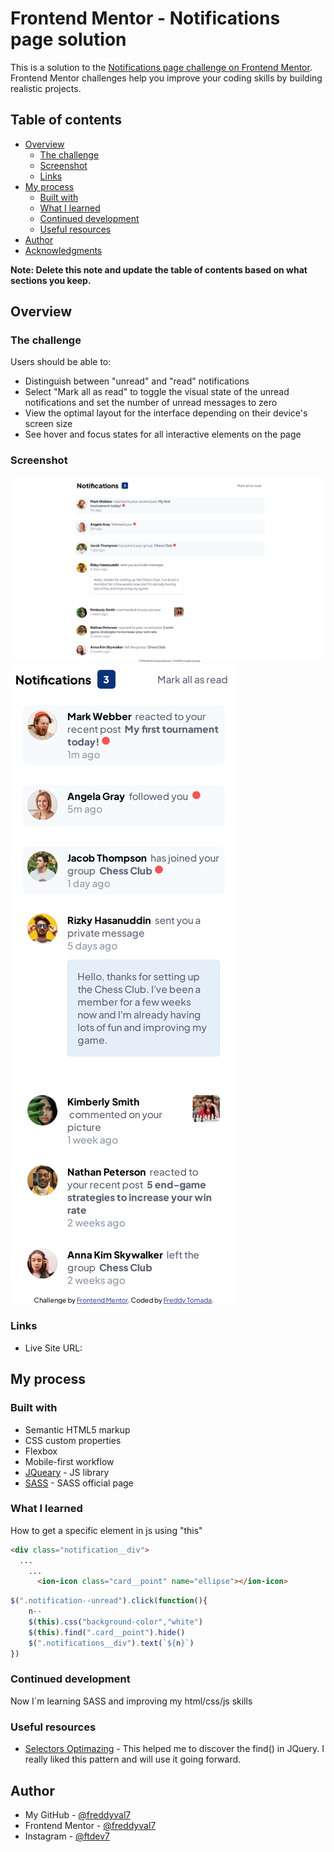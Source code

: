 # Frontend Mentor - Notifications page solution

This is a solution to the [Notifications page challenge on Frontend Mentor](https://www.frontendmentor.io/challenges/notifications-page-DqK5QAmKbC). Frontend Mentor challenges help you improve your coding skills by building realistic projects. 

## Table of contents

- [Overview](#overview)
  - [The challenge](#the-challenge)
  - [Screenshot](#screenshot)
  - [Links](#links)
- [My process](#my-process)
  - [Built with](#built-with)
  - [What I learned](#what-i-learned)
  - [Continued development](#continued-development)
  - [Useful resources](#useful-resources)
- [Author](#author)
- [Acknowledgments](#acknowledgments)

**Note: Delete this note and update the table of contents based on what sections you keep.**

## Overview

### The challenge

Users should be able to:

- Distinguish between "unread" and "read" notifications
- Select "Mark all as read" to toggle the visual state of the unread notifications and set the number of unread messages to zero
- View the optimal layout for the interface depending on their device's screen size
- See hover and focus states for all interactive elements on the page

### Screenshot

![Desktop Design](./screenshots/desktop-design.png)
![Mobile Design](./screenshots/mobile-design.png)

### Links

- Live Site URL: [](notifications-main-page.netlify.app)

## My process

### Built with

- Semantic HTML5 markup
- CSS custom properties
- Flexbox
- Mobile-first workflow
- [JQueary](https://jquery.com/) - JS library
- [SASS](https://sass-lang.com/) - SASS official page

### What I learned

How to get a specific element in js using "this"

```html
<div class="notification__div">
  ...
    ...
      <ion-icon class="card__point" name="ellipse"></ion-icon>
```
```js
$(".notification--unread").click(function(){
    n-- 
    $(this).css("background-color","white")
    $(this).find(".card__point").hide()
    $(".notifications__div").text(`${n}`) 
})
```

### Continued development

Now I´m learning SASS and improving my html/css/js skills

### Useful resources

- [Selectors Optimazing](https://uniwebsidad.com/libros/fundamentos-jquery/capitulo-9/optimizacion-de-selectores) - This helped me to discover the find() in JQuery. I really liked this pattern and will use it going forward.

## Author

- My GitHub - [@freddyval7](https://github.com/freddyval7)
- Frontend Mentor - [@freddyval7](https://www.frontendmentor.io/profile/freddyval7)
- Instagram - [@ftdev7](https://www.instagram.com/ftdev7/)
